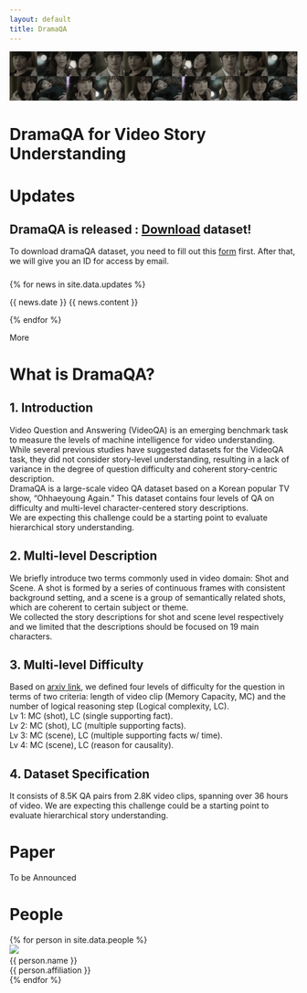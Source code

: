```yaml
---
layout: default
title: DramaQA
---
```


<link rel="stylesheet" href="/assets/css/member.css">
<link rel="stylesheet" href="/assets/css/index.css">
<script type="text/javascript" src="/assets/js/index.js"></script>

<div class="bk-container">
  <img class="bk-img" src="/assets/images/dramaqa.png">
  <h1 class="bk-header">
    DramaQA for Video Story Understanding
  </h1>
</div>

<div class="update content-container">
  <h1 class = "content-title">
    Updates
  </h1>
  <h2 class = "important-news-content">
    DramaQA is released : <a id="download_link" href="/dataset/download">Download</a> dataset!
  </h2>
  <p class="content-item">
    To download dramaQA dataset, you need to fill out this <a id="download_link" href="https://docs.google.com/forms/d/e/1FAIpQLSdqQTHp6-AiNQijHhcPAPvFV_6TFer06e6aWG1l_jRhRo2E5w/viewform">form</a> first. After that, we will give you an ID for access by email.
  </p>
  
  <h5 class="update-history">
     
  </h5>
  {% for news in site.data.updates %}
  <p class="content-item news news-{{ forloop.index0 }}">
    <span id="date">{{ news.date }}</span>
    {{ news.content }}
  </p>
  {% endfor %}
  <p class="content-item showMore">
    <span id="more" onclick="showMore()">More</span>
<span id="noMoreContext" style="display:none;color: #cccccc;"><br>No more news available.</span>
  </p>
</div>

<div class="about content-container">
  <h1 class = "content-title">
    What is DramaQA?
  </h1>
  <h2 class = "content-subtitle">
    1. Introduction
  </h2>
  <p class="content-item">
   Video Question and Answering (VideoQA) is an emerging benchmark task to measure the levels of machine intelligence for video understanding. While several previous studies have suggested datasets for the VideoQA task, they did not consider story-level understanding, resulting in a lack of
   variance in the degree of question difficulty and coherent story-centric description.
   <br />
   DramaQA is a large-scale video QA dataset based on a Korean popular TV show, “Ohhaeyoung Again.” This dataset contains four levels of QA on difficulty and multi-level character-centered story descriptions.
   <br />
   We are expecting this challenge could be a starting point to evaluate hierarchical story understanding.
  </p>
  <h2 class = "content-subtitle">
    2. Multi-level Description
  </h2>
  <p class="content-item">
   We briefly introduce two terms commonly used in video domain: Shot and Scene. A shot is formed by a series of continuous frames with consistent background setting, and a scene is a group of semantically related shots, which are coherent to certain subject or theme.
   <br />
   We collected the story descriptions for shot and scene level respectively and we limited that the descriptions should be focused on 19 main characters.
  </p>
  <h2 class = "content-subtitle">
    3. Multi-level Difficulty
  </h2>
  <p class="content-item">
   Based on <a id="arxiv_link" href="https://arxiv.org/abs/1904.00623">arxiv link</a>, we defined four levels of difficulty for the question in terms of two criteria: length of video clip (Memory Capacity, MC) and the number of logical reasoning step (Logical complexity, LC).
   <br />
   Lv 1: MC (shot), LC (single supporting fact).
   <br />
   Lv 2: MC (shot), LC (multiple supporting facts).
   <br />
   Lv 3: MC (scene), LC (multiple supporting facts w/ time).
   <br />
   Lv 4: MC (scene), LC (reason for causality).
  </p>
  <h2 class = "content-subtitle">
    4. Dataset Specification
  </h2>
  <p class="content-item">
    It consists of 8.5K QA pairs from 2.8K video clips, spanning over 36 hours of video.  We are expecting this challenge could be a starting point to evaluate hierarchical story understanding.
  </p>
</div>

<div class="paper content-container">
  <h1 class = "content-title">
    Paper
  </h1>
  <p class="content-item">
  To be Announced
  </p>
</div>

<div class="people content-container">
  <h1 class = "content-title">
    People
  </h1>
  <div class="content-item">
    {% for person in site.data.people %}
      <div class="member">
        <div class="member-profile">
          <img class="member-profile" src="{{person.src}}">
        </div>
        <div class="member-info member-name">
          {{ person.name }}
        </div>
        <div class="member-info member-position">
          {{ person.affiliation }}
        </div>
      </div>
    {% endfor %}
  </div>
</div>